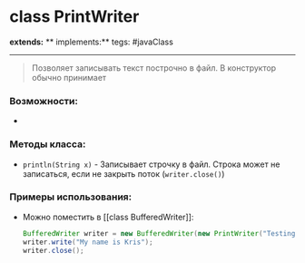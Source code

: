 # class PrintWriter
**extends:** 
** implements:** 
tegs: #javaClass 

---

>Позволяет записывать текст построчно в файл. В конструктор обычно принимает 

### Возможности:
- 
### Методы класса:
- `println(String x)` - Записывает строчку в файл. Строка может не записаться, если не закрыть поток (`writer.close()`)

### Примеры использования:
- Можно поместить в [[class BufferedWriter]]:
	```java
	BufferedWriter writer = new BufferedWriter(new PrintWriter("Testing\_file.txt"));
	writer.write("My name is Kris");
	writer.close();
	```